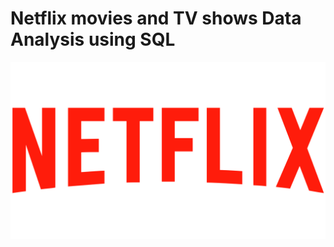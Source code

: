  # Netflix movies and TV shows Data Analysis using SQL
 ![Netflix logo](https://github.com/Hansik123203/sql_project_netflix/blob/main/logo.png)
